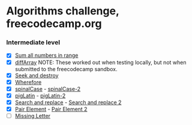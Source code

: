 # Algorithms challenge, freecodecamp.org

### Intermediate level

- [x] [Sum all numbers in range](./src/sumAll.js)
- [x] [diffArray](./src/diffArray.js) NOTE: These worked out when testing locally, but not when submitted to the freecodecamp sandbox.
- [x] [Seek and destroy](./src/seeknDestroy.js)
- [x] [Wherefore](./src/wherefore.js)
- [x] [spinalCase](./src/spinalCase.js) - [spinalCase-2](./src/spinalCase-2.js)
- [x] [pigLatin](./src/pigLatin.js) - [pigLatin-2](./src/pigLatin-2.js)
- [x] [Search and replace](./src/myReplace.js) - [Search and replace 2](./src/myReplace-2.js)
- [x] [Pair Element](./src/pairElement.js) - [Pair Element 2](./src/pairElement-2.js)
- [ ] [Missing Letter](./src/fearNotLetter.js)
